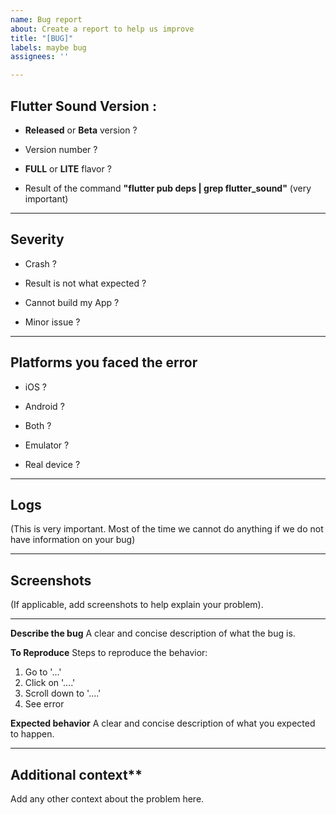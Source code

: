 ```yaml
---
name: Bug report
about: Create a report to help us improve
title: "[BUG]"
labels: maybe bug
assignees: ''

---
```


## Flutter Sound Version : 

- **Released** or **Beta** version ?

- Version number ?

- **FULL** or **LITE** flavor ?

- Result of the command **"flutter pub deps | grep flutter_sound"**
(very important)

----------------------------------------------------------

## Severity

- Crash ?

- Result is not what expected ?

- Cannot build my App ?

- Minor issue ?

--------------------------------------------------------

## Platforms you faced the error 

- iOS ?

- Android ?

- Both ?

- Emulator ? 

- Real device ?

----------------------------------------------

## Logs
(This is very important. Most of the time we cannot do anything if we do not have information on your bug)

------------------------------------------------

##  Screenshots

(If applicable, add screenshots to help explain your problem).

-----------------------------------------------------

**Describe the bug**
A clear and concise description of what the bug is.

**To Reproduce**
Steps to reproduce the behavior:
1. Go to '...'
2. Click on '....'
3. Scroll down to '....'
4. See error

**Expected behavior**
A clear and concise description of what you expected to happen.

-----------------------------------------------------------------

## Additional context**
Add any other context about the problem here.
